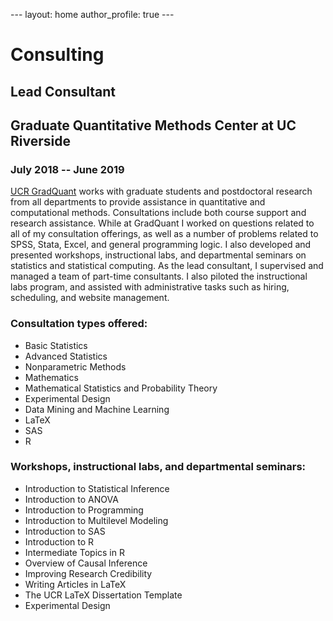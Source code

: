 --- layout: home author_profile: true ---

# Consulting

## Lead Consultant
## Graduate Quantitative Methods Center at UC Riverside 
### July 2018 -- June 2019

<a href="https://gradquant.ucr.edu/" target="blank">UCR GradQuant</a> works with graduate students and postdoctoral research from all departments to provide assistance in quantitative and computational methods. Consultations include both course support and research assistance. While at GradQuant I worked on questions related to all of my consultation offerings, as well as a number of problems related to SPSS, Stata, Excel, and general programming logic. I also developed and presented workshops, instructional labs, and departmental seminars on statistics and statistical computing. As the lead consultant, I supervised and managed a team of part-time consultants. I also piloted the instructional labs program, and assisted with administrative tasks such as hiring, scheduling, and website management.

### Consultation types offered: 
- Basic Statistics
- Advanced Statistics
- Nonparametric Methods
- Mathematics
- Mathematical Statistics and Probability Theory
- Experimental Design
- Data Mining and Machine Learning
- LaTeX
- SAS
- R

### Workshops, instructional labs, and departmental seminars: 
- Introduction to Statistical Inference
- Introduction to ANOVA
- Introduction to Programming 
- Introduction to Multilevel Modeling
- Introduction to SAS
- Introduction to R
- Intermediate Topics in R
- Overview of Causal Inference
- Improving Research Credibility
- Writing Articles in LaTeX
- The UCR LaTeX Dissertation Template
- Experimental Design
